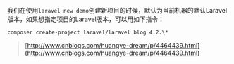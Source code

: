 我们在使用`laravel new demo`创建新项目的时候，默认为当前机器的默认Laravel版本，如果想指定项目的Laravel版本，可以用如下指令：

`composer create-project laravel/laravel blog 4.2.\*`

> [http://www.cnblogs.com/huangye-dream/p/4464439.html](http://www.cnblogs.com/huangye-dream/p/4464439.html)



